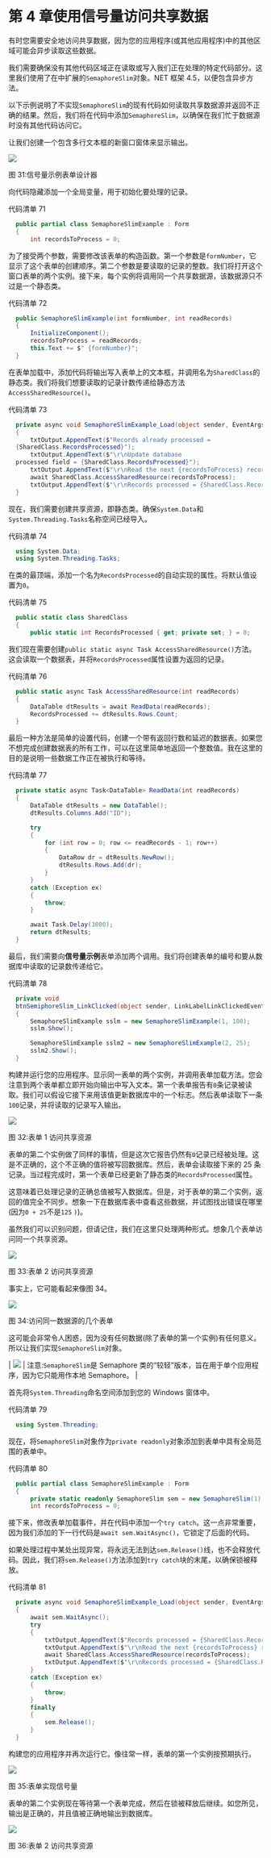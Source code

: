 # 第 4 章使用信号量访问共享数据

有时您需要安全地访问共享数据，因为您的应用程序(或其他应用程序)中的其他区域可能会异步读取这些数据。

我们需要确保没有其他代码区域正在读取或写入我们正在处理的特定代码部分。这里我们使用了在中扩展的`SemaphoreSlim`对象。NET 框架 4.5，以便包含异步方法。

以下示例说明了不实现`SemaphoreSlim`的现有代码如何读取共享数据源并返回不正确的结果。然后，我们将在代码中添加`SemaphoreSlim`，以确保在我们忙于数据源时没有其他代码访问它。

让我们创建一个包含多行文本框的新窗口窗体来显示输出。

![](img/image036.png)

图 31:信号量示例表单设计器

向代码隐藏添加一个全局变量，用于初始化要处理的记录。

代码清单 71

```cs
  public partial class SemaphoreSlimExample : Form
  {
      int recordsToProcess = 0;

```

为了接受两个参数，需要修改该表单的构造函数。第一个参数是`formNumber`，它显示了这个表单的创建顺序。第二个参数是要读取的记录的整数。我们将打开这个窗口表单的两个实例。接下来，每个实例将调用同一个共享数据源，该数据源只不过是一个静态类。

代码清单 72

```cs
  public SemaphoreSlimExample(int formNumber, int readRecords)
  {
      InitializeComponent();
      recordsToProcess = readRecords;
      this.Text += $" {formNumber}";
  }

```

在表单加载中，添加代码将输出写入表单上的文本框，并调用名为`SharedClass`的静态类。我们将我们想要读取的记录计数传递给静态方法`AccessSharedResource()`。

代码清单 73

```cs
  private async void SemaphoreSlimExample_Load(object sender, EventArgs e)
  {
      txtOutput.AppendText($"Records already processed =
  {SharedClass.RecordsProcessed}");
      txtOutput.AppendText($"\r\nUpdate database
  processed field = {SharedClass.RecordsProcessed}");
      txtOutput.AppendText($"\r\nRead the next {recordsToProcess} records");
      await SharedClass.AccessSharedResource(recordsToProcess);
      txtOutput.AppendText($"\r\nRecords processed = {SharedClass.RecordsProcessed}");
  }

```

现在，我们需要创建共享资源，即静态类。确保`System.Data`和`System.Threading.Tasks`名称空间已经导入。

代码清单 74

```cs
  using System.Data;
  using System.Threading.Tasks;

```

在类的最顶端，添加一个名为`RecordsProcessed`的自动实现的属性。将默认值设置为`0`。

代码清单 75

```cs
  public static class SharedClass
  {
      public static int RecordsProcessed { get; private set; } = 0;

```

我们现在需要创建`public static async Task AccessSharedResource()`方法。这会读取一个数据表，并将`RecordsProcessed`属性设置为返回的记录。

代码清单 76

```cs
  public static async Task AccessSharedResource(int readRecords)
  {
      DataTable dtResults = await ReadData(readRecords);
      RecordsProcessed += dtResults.Rows.Count;
  }

```

最后一种方法是简单的设置代码，创建一个带有返回行数和延迟的数据表。如果您不想完成创建数据表的所有工作，可以在这里简单地返回一个整数值。我在这里的目的是说明一些数据工作正在被执行和等待。

代码清单 77

```cs
  private static async Task<DataTable> ReadData(int readRecords)
  {
      DataTable dtResults = new DataTable();
      dtResults.Columns.Add("ID");

      try
      {
          for (int row = 0; row <= readRecords - 1; row++)
          {
              DataRow dr = dtResults.NewRow();
              dtResults.Rows.Add(dr);
          }
      }
      catch (Exception ex)
      {
          throw;
      }           

      await Task.Delay(3000);
      return dtResults;
  }

```

最后，我们需要向**信号量示例**表单添加两个调用。我们将创建表单的编号和要从数据库中读取的记录数传递给它。

代码清单 78

```cs
  private void
  btnSemiphoreSlim_LinkClicked(object sender, LinkLabelLinkClickedEventArgs e)
  {
      SemaphoreSlimExample sslm = new SemaphoreSlimExample(1, 100);
      sslm.Show();

      SemaphoreSlimExample sslm2 = new SemaphoreSlimExample(2, 25);
      sslm2.Show();
  }

```

构建并运行您的应用程序。显示同一表单的两个实例，并调用表单加载方法。您会注意到两个表单都立即开始向输出中写入文本。第一个表单报告有`0`条记录被读取。我们可以假设它接下来用该值更新数据库中的一个标志。然后表单读取下一条`100`记录，并将读取的记录写入输出。

![](img/image037.png)

图 32:表单 1 访问共享资源

表单的第二个实例做了同样的事情，但是这次它报告仍然有`0`记录已经被处理。这是不正确的，这个不正确的值将被写回数据库。然后，表单会读取接下来的 25 条记录。当过程完成时，第一个表单已经更新了静态类的`RecordsProcessed`属性。

这意味着已处理记录的正确总值被写入数据库。但是，对于表单的第二个实例，返回的值完全不同步。想象一下在数据库表中查看这些数据，并试图找出错误在哪里(因为`0 + 25`不是`125` `)`)。

虽然我们可以识别问题，但请记住，我们在这里只处理两种形式。想象几个表单访问同一个共享资源。

![](img/image038.png)

图 33:表单 2 访问共享资源

事实上，它可能看起来像图 34。

![](img/image039.png)

图 34:访问同一数据源的几个表单

这可能会非常令人困惑，因为没有任何数据(除了表单的第一个实例)有任何意义。所以让我们实现`SemaphoreSlim`对象。

| ![](img/note.png) | 注意:`SemaphoreSlim`是 Semaphore 类的“较轻”版本，旨在用于单个应用程序，因为它只能用作本地 Semaphore。 |

首先将`System.Threading`命名空间添加到您的 Windows 窗体中。

代码清单 79

```cs
  using System.Threading;

```

现在，将`SemaphoreSlim`对象作为`private readonly`对象添加到表单中具有全局范围的表单中。

代码清单 80

```cs
  public partial class SemaphoreSlimExample : Form
  {
      private static readonly SemaphoreSlim sem = new SemaphoreSlim(1);
      int recordsToProcess = 0;

```

接下来，修改表单加载事件，并在代码中添加一个`try catch`。这一点非常重要，因为我们添加的下一行代码是`await sem.WaitAsync()`，它锁定了后面的代码。

如果处理过程中某处出现异常，将永远无法到达`sem.Release()`线，也不会释放代码。因此，我们将`sem.Release()`方法添加到`try catch`块的末尾，以确保锁被释放。

代码清单 81

```cs
  private async void SemaphoreSlimExample_Load(object sender, EventArgs e)
  {
      await sem.WaitAsync();
      try
      {
          txtOutput.AppendText($"Records processed = {SharedClass.RecordsProcessed}");
          txtOutput.AppendText($"\r\nRead the next {recordsToProcess} records");
          await SharedClass.AccessSharedResource(recordsToProcess);
          txtOutput.AppendText($"\r\nRecords processed = {SharedClass.RecordsProcessed}");
      }
      catch (Exception ex)
      {
          throw;
      }
      finally
      {
          sem.Release();
      }
  }

```

构建您的应用程序并再次运行它。像往常一样，表单的第一个实例按预期执行。

![](img/image037.png)

图 35:表单实现信号量

表单的第二个实例现在等待第一个表单完成，然后在锁被释放后继续。如您所见，输出是正确的，并且值被正确地输出到数据库。

![](img/image040.png)

图 36:表单 2 访问共享资源
